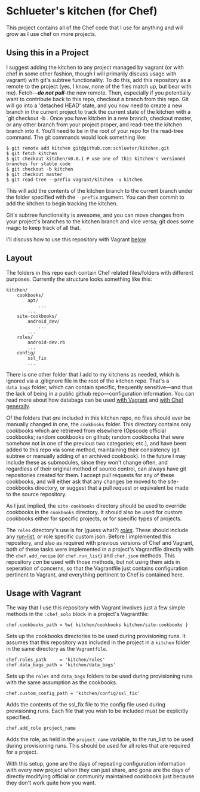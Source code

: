 # Schlueter's kitchen (for Chef) #
This project contains all of the Chef code that I use for anything and will grow as I use chef on more projects.

## Using this in a Project ##
I suggest adding the kitchen to any project managed by vagrant (or with chef in some other fashion, though I will primarily discuss usage with vagrant) with git's subtree functionality. To do this, add this repository as a remote to the project (yes, I know, none of the files match up, but bear with me). Fetch—**_do not pull_**–the new remote. Then, especially if you potentially want to contribute back to this repo, checkout a branch from this repo. Git will go into a 'detached HEAD' state, and you now need to create a new branch in the current project to track the current state of the kitchen with a `git checkout -b <new branch>. Once you have kitchen in a new branch, checkout master, or any other branch from your project proper, and read-tree the kitchen branch into it. You'll need to be in the root of your repo for the read-tree command. The git commands would look something like:

    $ git remote add kitchen git@github.com:schlueter/kitchen.git
    $ git fetch kitchen
    $ git checkout kitchen/v0.0.1 # use one of this kitchen's versioned branches for stable code
    $ git checkout -b kitchen
    $ git checkout master
    $ git read-tree --prefix vagrant/kitchen -u kitchen

This will add the contents of the kitchen branch to the current branch under the folder specified with the `--prefix` argument. You can then commit to add the kitchen to begin tracking the kitchen. 

Git's subtree functionality is awesome, and you can move changes from your project's branches to the kitchen branch and vice versa; git does some magic to keep track of all that.

I'll discuss how to use this repository with Vagrant [below](#usage_with_vagrant)

## Layout ##
The folders in this repo each contain Chef related files/folders with different purposes. Currently the structure looks something like this:

    kitchen/
        cookbooks/
            apt/
                ...
            ...
        site-cookbooks/
            android_dev/
                ...
            ...
        roles/
            android-dev.rb
            ...
        config/
            ssl_fix
            ...

There is one other folder that I add to my kitchens as needed, which is ignored via a .gitignore file in the root of the kitchen repo. That's a `data_bags` folder, which can contain specific, frequently sensitive—and thus the lack of being in a public github repo—configuration information. You can read more about how databags can be used [with Vagrant](http://docs.vagrantup.com/v2/provisioning/chef_solo.html) and [with Chef generally](http://docs.opscode.com/essentials_data_bags.html).

Of the folders that *are* included in this kitchen repo, no files should ever be manually changed in one, the `cookbooks` folder. This directory contains only cookbooks which are retrieved from elsewhere (Opscode official cookbooks; random cookbooks on github; random cookbooks that were somehow not in one of the previous two categories; etc.), and have been added to this repo via some method, maintaining their consistency (git subtree or manually adding of an archived cookbook). In the future I may include these as submodules, since they won't change often, and regardless of their original method of source control, can always have git repositories created for them. I accept pull requests for any of these cookbooks, and will either ask that any changes be moved to the site-cookbooks directory, or suggest that a pull request or equivalent be made to the source repository.

As I just implied, the `site-cookbooks` directory should be used to override cookbooks in the `cookbooks` directory. It should also be used for custom cookbooks either for specific projects, or for specific types of projects. 

The `roles` directory's use is for (guess what?) [*roles*](http://docs.opscode.com/essentials_roles.html). These should include any [run-list](http://docs.opscode.com/essentials_node_object_run_lists.html), or role specific custom json. Before I implemented this repository, and also as required with previous versions of Chef and Vagrant, both of these tasks were implemented in a project's Vagrantfile directly with the `chef.add_recipe` (or `chef.run_list`) and `chef.json` methods. This repository *can* be used with those methods, but not using them aids in seperation of concerns, so that the Vagrantfile just contains configuration pertinent to Vagrant, and everything pertinent to Chef is contained here.

## Usage with Vagrant ##
The way that I use this repository with Vagrant involves just a few simple methods in the `:chef_solo` block in a project's Vagrantfile:

    chef.cookbooks_path = %w{ kitchen/cookbooks kitchen/site-cookbooks }

Sets up the cookbooks directories to be used during provisioning runs. It assumes that this repository was included in the project in a `kitchen` folder in the same directory as the `Vagrantfile`.

    chef.roles_path     = 'kitchen/roles'
    chef.data_bags_path = 'kitchen/data_bags'

Sets up the `roles` and `data_bags` folders to be used during provisioning runs with the same assumption as the cookbooks.

    chef.custom_config_path = 'kitchen/config/ssl_fix'

Adds the contents of the ssl_fix file to the config file used during provisioning runs. Each file that you wish to be included must be explicitly specified.

    chef.add_role project_name

Adds the role, as held in the `project_name` variable, to the run_list to be used during provisioning runs. This should be used for all roles that are required for a project.

With this setup, gone are the days of repeating configuration information with every new project when they can just share, and gone are the days of directly modifying official or community maintained cookbooks just because they don't work quite how you want. 
